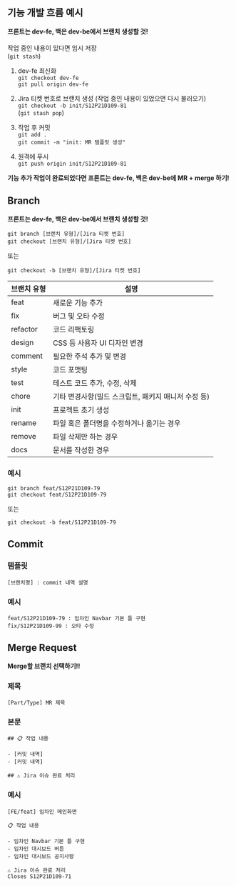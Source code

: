 ## 기능 개발 흐름 예시

**프론트는 dev-fe, 백은 dev-be에서 브랜치 생성할 것!** <br>
<br>
작업 중인 내용이 있다면 임시 저장 <br>
(`git stash`) <br>

1. dev-fe 최신화 <br>
`git checkout dev-fe` <br>
`git pull origin dev-fe` <br>

2. Jira 티켓 번호로 브랜치 생성 (작업 중인 내용이 있었으면 다시 불러오기) <br>
`git checkout -b init/S12P21D109-81` <br>
(`git stash pop`) <br>
 
3. 작업 후 커밋 <br>
`git add .` <br>
`git commit -m "init: MR 템플릿 생성"` <br>

4. 원격에 푸시 <br>
`git push origin init/S12P21D109-81` <br>

**기능 추가 작업이 완료되었다면 프론트는 dev-fe, 백은 dev-be에 MR + merge 하기!** <br>



## Branch

**프론트는 dev-fe, 백은 dev-be에서 브랜치 생성할 것!** <br>
```
git branch [브랜치 유형]/[Jira 티켓 번호] 
git checkout [브랜치 유형]/[Jira 티켓 번호]
```

또는 

```
git checkout -b [브랜치 유형]/[Jira 티켓 번호]
```

| 브랜치 유형 | **설명** |
| --- | --- |
| feat | 새로운 기능 추가 |
| fix | 버그 및 오타 수정 |
| refactor | 코드 리팩토링 |
| design | CSS 등 사용자 UI 디자인 변경 |
| comment | 필요한 주석 추가 및 변경 |
| style | 코드 포맷팅 |
| test | 테스트 코드 추가, 수정, 삭제 |
| chore | 기타 변경사항(빌드 스크립트, 패키지 매니저 수정 등) |
| init | 프로젝트 초기 생성 |
| rename | 파일 혹은 폴더명을 수정하거나 옮기는 경우 |
| remove | 파일 삭제만 하는 경우 |
| docs | 문서를 작성한 경우 |

### **예시**

```
git branch feat/S12P21D109-79
git checkout feat/S12P21D109-79
```

또는

```
git checkout -b feat/S12P21D109-79
```



## Commit

### 템플릿

```
[브랜치명] : commit 내역 설명
```

### 예시

```
feat/S12P21D109-79 : 임차인 Navbar 기본 틀 구현
fix/S12P21D109-99 : 오타 수정
```



## Merge Request
**Merge할 브랜치 선택하기!!** <br>

### 제목

```
[Part/Type] MR 제목
```

### 본문

```
## 📋 작업 내용

- [커밋 내역]
- [커밋 내역]

## ⚠️ Jira 이슈 완료 처리
```

### 예시

```
[FE/feat] 임차인 메인화면

📋 작업 내용

- 임차인 Navbar 기본 틀 구현
- 임차인 대시보드 버튼
- 임차인 대시보드 공지사항

⚠️ Jira 이슈 완료 처리
Closes S12P21D109-71
```